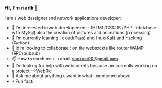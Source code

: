 ### HI, I'm riadh 👋



I am a web dessigner and network applications developer:

- 👀 I’m interested in web developement : (HTML/CSS/JS /PHP-->database with MySql) also the creation of pictures and animations (processing)
- 🌱 I’m currently learning : cloud(Paas) and linux(Kali) and Hacking (Python)
- 💞️ Id’m looking to collaborate : on the websockts like router WAMP (RPC/pubsub)
- 📫 How to reach me :-->email:riadbest09@gmail.com
- 🤔 I’m looking for help with websockets because am currently working on a project -->WebRtc 
- 💬 Ask me about anything u want in what i mentioned above 
- ⚡ Fun fact:

